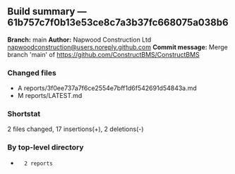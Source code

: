 ## Build summary — 61b757c7f0b13e53ce8c7a3b37fc668075a038b6

**Branch:** main **Author:** Napwood Construction Ltd <napwoodconstruction@users.noreply.github.com>
**Commit message:** Merge branch 'main' of https://github.com/ConstructBMS/ConstructBMS

### Changed files

- A reports/3f0ee737a7f6ce2554e7bff1d6f542691d54843a.md
- M reports/LATEST.md

### Shortstat

2 files changed, 17 insertions(+), 2 deletions(-)

### By top-level directory

-       2 reports
